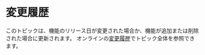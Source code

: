 # <a name="change-history"></a>変更履歴

このトピックは、機能のリリース日が変更された場合か、機能が追加または削除された場合に更新されます。 オンラインの[変更履歴](https://docs.microsoft.com/dynamics365-release-plan/2020wave1/change-history "変更履歴")でトピック全体を参照できます。
